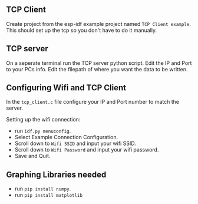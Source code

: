 ## TCP Client

Create project from the esp-idf example project named `TCP Client example`. This should set up the tcp so you don't have to do it manually.

## TCP server

On a seperate terminal run the TCP server python script. Edit the IP and Port to your PCs info. Edit the filepath of where you want the data to be written.

## Configuring Wifi and TCP Client

In the `tcp_client.c` file configure your IP and Port number to match the server.

Setting up the wifi connection:

* run `idf.py menuconfig`.
* Select Example Connection Configuration.
* Scroll down to `Wifi SSID` and input your wifi SSID.
* Scroll down to `Wifi Password` and input your wifi password.
* Save and Quit.

## Graphing Libraries needed

* run `pip install numpy`.
* run `pip install matplotlib`
